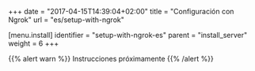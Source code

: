+++
date = "2017-04-15T14:39:04+02:00"
title = "Configuración con Ngrok"
url = "es/setup-with-ngrok"

[menu.install]
  identifier = "setup-with-ngrok-es"
  parent = "install_server"
  weight = 6
+++

{{% alert warn %}}
Instrucciones próximamente
{{% /alert %}}
